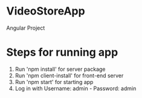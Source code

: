 # VideoStoreApp
Angular Project

# Steps for running app
1. Run 'npm install' for server package
2. Run 'npm client-install' for front-end server
3. Run 'npm start' for starting app 
4. Log in with Username: admin - Password: admin
